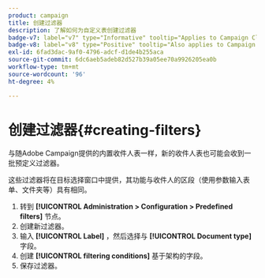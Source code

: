 ```yaml
---
product: campaign
title: 创建过滤器
description: 了解如何为自定义表创建过滤器
badge-v7: label="v7" type="Informative" tooltip="Applies to Campaign Classic v7"
badge-v8: label="v8" type="Positive" tooltip="Also applies to Campaign v8"
exl-id: 6fad3dac-9af0-4796-adcf-d1de4b255aca
source-git-commit: 6dc6aeb5adeb82d527b39a05ee70a9926205ea0b
workflow-type: tm+mt
source-wordcount: '96'
ht-degree: 4%

---
```


# 创建过滤器{#creating-filters}



与随Adobe Campaign提供的内置收件人表一样，新的收件人表也可能会收到一批预定义过滤器。

这些过滤器将在目标选择窗口中提供，其功能与收件人的区段（使用参数输入表单、文件夹等）具有相同。

1. 转到 **[!UICONTROL Administration > Configuration > Predefined filters]** 节点。
1. 创建新过滤器。
1. 输入 **[!UICONTROL Label]** ，然后选择与 **[!UICONTROL Document type]** 字段。
1. 创建 **[!UICONTROL filtering conditions]** 基于架构的字段。
1. 保存过滤器。
